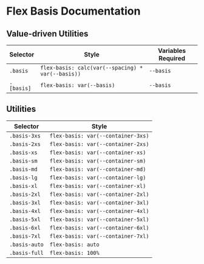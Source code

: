 # Flex Basis Documentation

## Value-driven Utilities

| Selector   | Style                                             | Variables Required |
| ---------- | ------------------------------------------------- | ------------------ |
| `.basis`   | `flex-basis: calc(var(--spacing) * var(--basis))` | `--basis`          |
| `.[basis]` | `flex-basis: var(--basis)`                        | `--basis`          |

## Utilities

| Selector      | Style                              |
| ------------- | ---------------------------------- |
| `.basis-3xs`  | `flex-basis: var(--container-3xs)` |
| `.basis-2xs`  | `flex-basis: var(--container-2xs)` |
| `.basis-xs`   | `flex-basis: var(--container-xs)`  |
| `.basis-sm`   | `flex-basis: var(--container-sm)`  |
| `.basis-md`   | `flex-basis: var(--container-md)`  |
| `.basis-lg`   | `flex-basis: var(--container-lg)`  |
| `.basis-xl`   | `flex-basis: var(--container-xl)`  |
| `.basis-2xl`  | `flex-basis: var(--container-2xl)` |
| `.basis-3xl`  | `flex-basis: var(--container-3xl)` |
| `.basis-4xl`  | `flex-basis: var(--container-4xl)` |
| `.basis-5xl`  | `flex-basis: var(--container-5xl)` |
| `.basis-6xl`  | `flex-basis: var(--container-6xl)` |
| `.basis-7xl`  | `flex-basis: var(--container-7xl)` |
| `.basis-auto` | `flex-basis: auto`                 |
| `.basis-full` | `flex-basis: 100%`                 |
